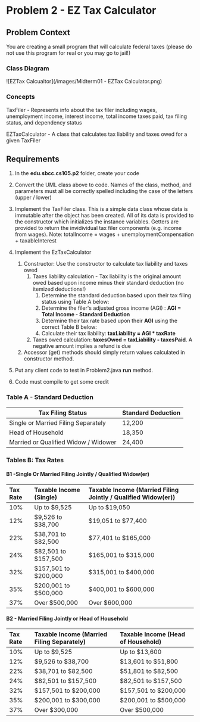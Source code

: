 



# Problem 2 - EZ Tax Calculator

## Problem Context

You are creating a small program that will calculate federal taxes (please do not use this program for real or you may go to jail!)



### Class Diagram

![EZTax Calcualtor](/images/Midterm01 - EZTax Calculator.png)

### Concepts

TaxFiler - Represents info about the tax filer including wages, unemployment income, interest income, total income taxes paid, tax filing status, and dependency status

EZTaxCalculator - A class that calculates tax liability and taxes owed for a given TaxFiler



## Requirements



1. In the **edu.sbcc.cs105.p2** folder, create your code

2. Convert the UML class above to code. Names of the class, method, and parameters must all be correctly spelled including the case of the letters (upper / lower)

3. Implement the TaxFiler class.  This is a simple data class whose data is immutable after the object has been created. All of its data is provided to the constructor which initializes the instance variables. Getters are provided to return the invidividual tax filer components (e.g. income from wages). Note: totalIncome = wages + unemploymentCompensation + taxableInterest

4. Implement the EzTaxCalculator

   1. Constructor:  Use the constructor to calculate tax liability and taxes owed
      1. Taxes liability calculation - Tax liability is the original amount owed based upon income minus their standard deduction (no itemized deductions!)
         1. Determine the standard deduction based upon their tax filing status using  Table A below:
         2. Determine the filer's adjusted gross income (AGI) :  **AGI = Total Income - Standard Deduction**
         3. Determine their tax rate based upon their **AGI** using the correct Table B below:
         4. Calculate their tax liability:  **taxLiability = AGI * taxRate**
      2. Taxes owed calculation:  **taxesOwed = taxLiability - taxesPaid**.  A negative amount implies a refund is due
   2. Accessor (get) methods should simply return values calculated in constructor method.

5. Put any client code to test in Problem2.java **run** method.

6. Code must compile to get some credit

   

   

### Table A - Standard Deduction

| Tax Filing Status                    | **Standard Deduction** |
| ------------------------------------ | ---------------------- |
| Single or Married Filing Separately  | 12,200                 |
| Head of Household                    | 18,350                 |
| Married or Qualified Widow / Widower | 24,400                 |



### Tables B:  Tax Rates

#### B1 -Single Or Married Filing Jointly / Qualified Widow(er)

| Tax Rate | Taxable Income (Single) | Taxable Income (Married Filing Jointly / Qualified Widow(er)) |
| :------- | :---------------------- | :----------------------------------------------------------- |
| 10%      | Up to $9,525            | Up to $19,050                                                |
| 12%      | $9,526 to $38,700       | $19,051 to $77,400                                           |
| 22%      | $38,701 to $82,500      | $77,401 to $165,000                                          |
| 24%      | $82,501 to $157,500     | $165,001 to $315,000                                         |
| 32%      | $157,501 to $200,000    | $315,001 to $400,000                                         |
| 35%      | $200,001 to $500,000    | $400,001 to $600,000                                         |
| 37%      | Over $500,000           | Over $600,000                                                |

#### B2 - Married Filing Jointly or Head of Household 

| Tax Rate | Taxable Income (Married Filing Separately) | Taxable Income (Head of Household) |
| :------- | :----------------------------------------- | :--------------------------------- |
| 10%      | Up to $9,525                               | Up to $13,600                      |
| 12%      | $9,526 to $38,700                          | $13,601 to $51,800                 |
| 22%      | $38,701 to $82,500                         | $51,801 to $82,500                 |
| 24%      | $82,501 to $157,500                        | $82,501 to $157,500                |
| 32%      | $157,501 to $200,000                       | $157,501 to $200,000               |
| 35%      | $200,001 to $300,000                       | $200,001 to $500,000               |
| 37%      | Over $300,000                              | Over $500,000                      |